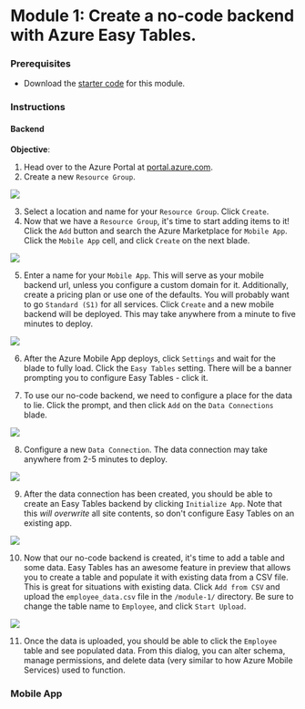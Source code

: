 # Module 1: Create a no-code backend with Azure Easy Tables.

### Prerequisites
* Download the [starter code](http://www.google.com) for this module.

### Instructions
#### Backend
**Objective**:

1. Head over to the Azure Portal at [portal.azure.com](portal.azure.com).
2. Create a new `Resource Group`.

![](/images/create_resource_group.png)

3. Select a location and name for your `Resource Group`. Click `Create`. 
4. Now that we have a `Resource Group`, it's time to start adding items to it! Click the `Add` button and search the Azure Marketplace for `Mobile App`. Click the `Mobile App` cell, and click `Create` on the next blade.

![](/images/create_new_mobile_app.png)

5. Enter a name for your `Mobile App`. This will serve as your mobile backend url, unless you configure a custom domain for it. Additionally, create a pricing plan or use one of the defaults. You will probably want to go `Standard (S1)` for all services. Click `Create` and a new mobile backend will be deployed. This may take anywhere from a minute to five minutes to deploy.

![](/images/create_mobile_app.png)

6. After the Azure Mobile App deploys, click `Settings` and wait for the blade to fully load. Click the `Easy Tables` setting. There will be a banner prompting you to configure Easy Tables - click it. 

7. To use our no-code backend, we need to configure a place for the data to lie. Click the prompt, and then click `Add` on the `Data Connections` blade.

![](/images/connect_database.png)

8. Configure a new `Data Connection`. The data connection may take anywhere from 2-5 minutes to deploy.

![](/images/configure_data_connection.png)

9. After the data connection has been created, you should be able to create an Easy Tables backend by clicking `Initialize App`. Note that this _will overwrite_ all site contents, so don't configure Easy Tables on an existing app.

![](/images/initialize_app.png)

10. Now that our no-code backend is created, it's time to add a table and some data. Easy Tables has an awesome feature in preview that allows you to create a table and populate it with existing data from a CSV file. This is great for situations with existing data. Click `Add from CSV` and upload the `employee_data.csv` file in the `/module-1/` directory. Be sure to change the table name to `Employee`, and click `Start Upload`.

![](/images/populated_easy_table.png)

11. Once the data is uploaded, you should be able to click the `Employee` table and see populated data. From this dialog, you can alter schema, manage permissions, and delete data (very similar to how Azure Mobile Services) used to function.

### Mobile App
